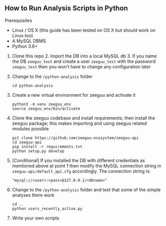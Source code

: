 ## How to Run Analysis Scripts in Python

Prerequisites
- Linux / OS X (this guide has been tested on OS X but should work on Linux too)
- A MySQL DBMS 
- Python 3.6+ 

1. Clone this repo 
	2. Import the DB into a local MySQL db
	3. If you name the DB `zeeguu_test` and create a user `zeeguu_test` with the password `zeeguu_test` then you won't have to change any configuration later 

1. Change to the `/python-analysis` folder 

    ``` 
    cd python-analysis
    ``` 

1. Create a new virtual environment for zeeguu and activate it

    ``` 
    python3 -m venv zeeguu_env
    source zeeguu_env/bin/activate
    ```
    

1. Clone the zeeguu codebase and install requirements; then install the zeeguu package; this makes importing and using zeeguu related modules possible

    ```
    git clone https://github.com/zeeguu-ecosystem/zeeguu-api
    cd zeeguu-api
    pip install -r requirements.txt
    python setup.py develop
    ```

1. [Conditional] If you installed the DB with different credentials as mentioned above at point 1 then modify the MySQL connection string in  `zeeguu-api/default_api.cfg` accordingly. The connection string is: 

    ```
    "mysql://<user>:<pass>@127.0.0.1/<dbname>"
    ```
	
1. Change to the `/python-analysis` folder and test that some of the simple analyses there work

	```
	cd ..
	python users_recently_active.py
	```
	
1. Write your own scripts	
	
